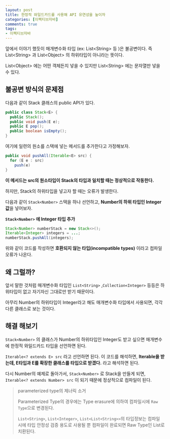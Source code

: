 ```yaml
---
layout: post
title: 한정적 와일드카드를 사용해 API 유연성을 높이자
categories: [이펙티브자바]
comments: true 
tags:
- 이펙티브자바
---
```




앞에서 이야기 했듯이 매개변수화 타입 (ex: List<String\> 등 )은 불공변이다. 즉 List<String\> 과 List<Object\> 의 하위타입이 아니라는 뜻이다.

List<Object\> 에는 어떤 객체든지 넣을 수 있지만 List<String\> 에는 문자열만 넣을 수 있다. 



## 불공변 방식의 문제점

다음과 같이 Stack 클래스의 public API가 있다.

```java
public class Stack<E> {
  public Stack();
  public void push(E e);
  public E pop();
  public boolean isEmpty();
}
```

여기에 일련의 원소를 스택에 넣는 메서드를 추가한다고 가정해보자.

```java
public void pushAll(Iterable<E> src) {
  for (E e : src)
    push(e)
}
```

**이 메서드는 src의 원소타입이 Stack의 타입과 일치할 때는 정상적으로 작동한다.**

하지만, Stack의 하위타입을 넣고자 할 때는 오류가 발생한다.

다음과 같이 `Stack<Number>` 스택을 하나 선언하고, **Number의 하위 타입인 Integer 값**을 넣어보자.

**`Stack<Number>` 에 Integer 타입 추가**

```java
Stack<Number> numberStack = new Stack<>();
Iterable<Integer> integers = ...;
numberStack.pushAll(integers);
```

위와 같이 코드를 작성하면 **호환되지 않는 타입(incompatible types)** 이라고 컴파일 오류가 나온다.



## 왜 그럴까?

앞서 말한 것처럼 매개변수화 타입인 `List<String>` ,`Collection<Integer>`  등등은 하위타입이 없고 자기자신 그대로만 받기 때문이다. 

아무리 Number의 하위타입이 Integer라고 해도 매개변수화 타입에서 사용되면, 각각 다른 클래스로 보는 것이다.



## 해결 해보기

`Stack<Number>` 의 클래스가 Number의 하위타입인 Integer도 받고 싶으면 매개변수에 한정적 와일드카드 타입을 선언하면 된다.

`Iterable<? extends E> src` 라고 선언하면 된다. 이 코드를 해석하면, **Iterable을 받는데, E타입과 E를 확장한 클래스를 타입으로 받겠다.** 라고 해석하면 된다.

다시 Number의 예제로 돌아가서, `Stack<Number>` 로 Stack을 만들게 되면, `Iterable<? extends Number> src` 이 되기 때문에 정상적으로 컴파일이 된다.

> parameterized type의 제너릭 소거
>
> Parameterized Type의 경우에는 Type erasure에 의하여 컴파일시에 `Raw Type`으로 변경된다.
>
> `List<String>`, `List<Integer>`, `List<List<String>>`의 타입정보는 컴파일 시에 타입 안정성 검증 용도로 사용될 뿐 컴파일이 완료되면 Raw Type인 List로 치환된다.



